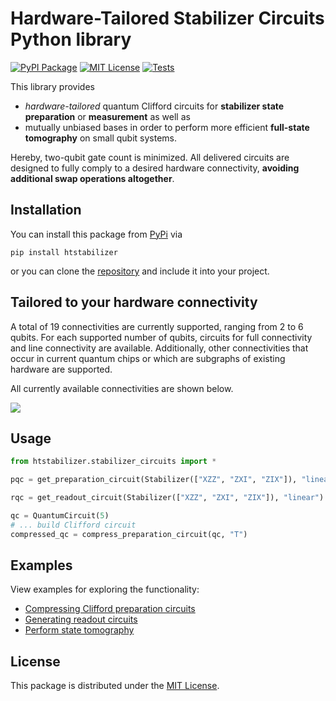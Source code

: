 # Hardware-Tailored Stabilizer Circuits Python library

[![PyPI Package](https://img.shields.io/pypi/v/htstabilizer)](https://pypi.org/project/htstabilizer/)
[![MIT License](https://img.shields.io/badge/license-MIT-blue)](https://github.com/Mc-Zen/htstabilizer/blob/master/LICENSE.txt)
[![Tests](https://github.com/Mc-Zen/htstabilizer/actions/workflows/run-tests.yml/badge.svg)](https://github.com/Mc-Zen/htstabilizer/actions/workflows/run-tests.yml)



This library provides 
- *hardware-tailored* quantum Clifford circuits for **stabilizer state preparation** or **measurement** as well as 
- mutually unbiased bases in order to perform more efficient **full-state tomography** on small qubit systems. 

Hereby, two-qubit gate count is minimized. All delivered circuits are designed to fully comply to a desired hardware connectivity, **avoiding additional swap operations altogether**. 


## Installation

You can install this package from [PyPi][pypi-page] via 
```
pip install htstabilizer
```
or you can clone the [repository][repository] and include it into your project. 

## Tailored to your hardware connectivity

A total of 19 connectivities are currently supported, ranging from 2 to 6 qubits. For each supported number of qubits, circuits for full connectivity and line connectivity are available. Additionally, other connectivities that occur in current quantum chips or which are subgraphs of existing hardware are supported. 

All currently available connectivities are shown below. 

![][hardware-connectivities]

<!-- ### 2 qubits
![][2-qubit-con]

### 3 qubits
![][3-qubit-con]

### 4 qubits
![][4-qubit-con]

### 5 qubits
![][5-qubit-con]

### 6 qubits
![][6-qubit-con] -->

## Usage

```py
from htstabilizer.stabilizer_circuits import *

pqc = get_preparation_circuit(Stabilizer(["XZZ", "ZXI", "ZIX"]), "linear")

rqc = get_readout_circuit(Stabilizer(["XZZ", "ZXI", "ZIX"]), "linear")

qc = QuantumCircuit(5)
# ... build Clifford circuit
compressed_qc = compress_preparation_circuit(qc, "T")
```


## Examples

View examples for exploring the functionality:

- [Compressing Clifford preparation circuits][example-compress]
- [Generating readout circuits][example-readout]
- [Perform state tomography][example-tomography]


## License
This package is distributed under the [MIT License][license]. 

[pypi-page]: https://pypi.org/project/htstabilizer/
[repository]: https://github.com/Mc-Zen/htstabilizer
[license]: https://github.com/Mc-Zen/htstabilizer/blob/master/LICENSE.txt

[hardware-connectivities]: https://github.com/Mc-Zen/htstabilizer/raw/master/docs/images/Hardware_Connectivities.svg

[example-compress]: https://github.com/Mc-Zen/htstabilizer/blob/master/examples/compress_preparation_circuit.py
[example-readout]: https://github.com/Mc-Zen/htstabilizer/blob/master/examples/readout_circuit.py
[example-tomography]: https://github.com/Mc-Zen/htstabilizer/blob/master/examples/state_tomography.py



